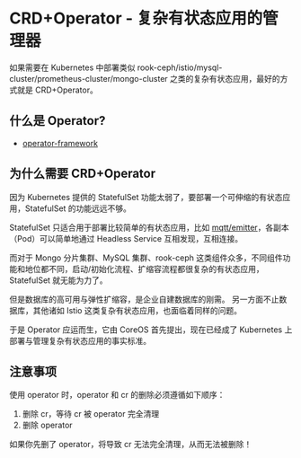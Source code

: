 # CRD+Operator - 复杂有状态应用的管理器

如果需要在 Kubernetes 中部署类似 rook-ceph/istio/mysql-cluster/prometheus-cluster/mongo-cluster 之类的复杂有状态应用，最好的方式就是 CRD+Operator。

## 什么是 Operator?

- [operator-framework](github.com/operator-framework/operator-sdk)

## 为什么需要 CRD+Operator

因为 Kubernetes 提供的 StatefulSet 功能太弱了，要部署一个可伸缩的有状态应用，StatefulSet 的功能远远不够。

StatefulSet 只适合用于部署比较简单的有状态应用，比如 [mqtt/emitter](/other/mqtt/README.md)，各副本（Pod）可以简单地通过 Headless Service 互相发现，互相连接。

而对于 Mongo 分片集群、MySQL 集群、rook-ceph 这类组件众多，不同组件功能和地位都不同，启动/初始化流程、扩缩容流程都很复杂的有状态应用，StatefulSet 就无能为力了。

但是数据库的高可用与弹性扩缩容，是企业自建数据库的刚需。
另一方面不止数据库，其他诸如 Istio 这类复杂有状态应用，也面临着同样的问题。

于是 Operator 应运而生，它由 CoreOS 首先提出，现在已经成了 Kubernetes 上部署与管理复杂有状态应用的事实标准。



## 注意事项

使用 operator 时，operator 和 cr 的删除必须遵循如下顺序：

1. 删除 cr，等待 cr 被 operator 完全清理
2. 删除 operator

如果你先删了 operator，将导致 cr 无法完全清理，从而无法被删除！
